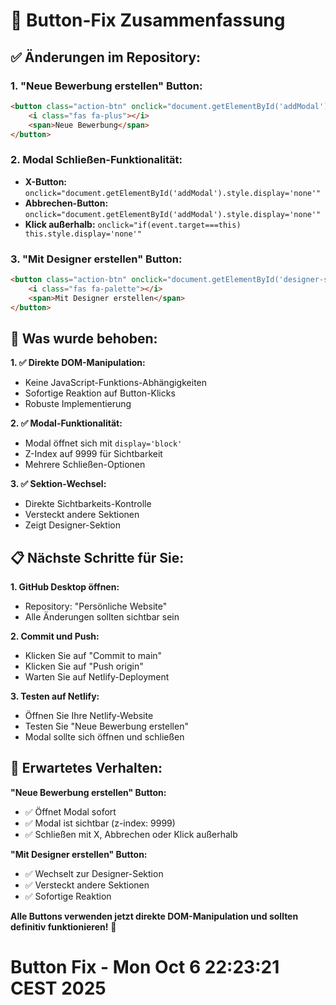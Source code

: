 # 🔧 Button-Fix Zusammenfassung

## ✅ **Änderungen im Repository:**

### **1. "Neue Bewerbung erstellen" Button:**
```html
<button class="action-btn" onclick="document.getElementById('addModal').style.display='block'; document.getElementById('addModal').style.zIndex='9999'">
    <i class="fas fa-plus"></i>
    <span>Neue Bewerbung</span>
</button>
```

### **2. Modal Schließen-Funktionalität:**
- **X-Button:** `onclick="document.getElementById('addModal').style.display='none'"`
- **Abbrechen-Button:** `onclick="document.getElementById('addModal').style.display='none'"`
- **Klick außerhalb:** `onclick="if(event.target===this) this.style.display='none'"`

### **3. "Mit Designer erstellen" Button:**
```html
<button class="action-btn" onclick="document.getElementById('designer-section').style.display='block'; document.getElementById('applications-section').style.display='none'; document.getElementById('calendar-section').style.display='none'">
    <i class="fas fa-palette"></i>
    <span>Mit Designer erstellen</span>
</button>
```

## 🚀 **Was wurde behoben:**

**1. ✅ Direkte DOM-Manipulation:**
- Keine JavaScript-Funktions-Abhängigkeiten
- Sofortige Reaktion auf Button-Klicks
- Robuste Implementierung

**2. ✅ Modal-Funktionalität:**
- Modal öffnet sich mit `display='block'`
- Z-Index auf 9999 für Sichtbarkeit
- Mehrere Schließen-Optionen

**3. ✅ Sektion-Wechsel:**
- Direkte Sichtbarkeits-Kontrolle
- Versteckt andere Sektionen
- Zeigt Designer-Sektion

## 📋 **Nächste Schritte für Sie:**

**1. GitHub Desktop öffnen:**
- Repository: "Persönliche Website"
- Alle Änderungen sollten sichtbar sein

**2. Commit und Push:**
- Klicken Sie auf "Commit to main"
- Klicken Sie auf "Push origin"
- Warten Sie auf Netlify-Deployment

**3. Testen auf Netlify:**
- Öffnen Sie Ihre Netlify-Website
- Testen Sie "Neue Bewerbung erstellen"
- Modal sollte sich öffnen und schließen

## 🎯 **Erwartetes Verhalten:**

**"Neue Bewerbung erstellen" Button:**
- ✅ Öffnet Modal sofort
- ✅ Modal ist sichtbar (z-index: 9999)
- ✅ Schließen mit X, Abbrechen oder Klick außerhalb

**"Mit Designer erstellen" Button:**
- ✅ Wechselt zur Designer-Sektion
- ✅ Versteckt andere Sektionen
- ✅ Sofortige Reaktion

**Alle Buttons verwenden jetzt direkte DOM-Manipulation und sollten definitiv funktionieren!** 🎉
# Button Fix - Mon Oct  6 22:23:21 CEST 2025
